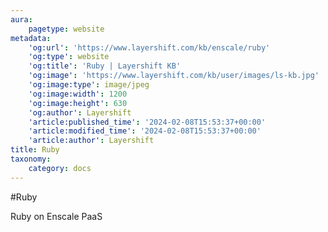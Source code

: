```yaml
---
aura:
    pagetype: website
metadata:
    'og:url': 'https://www.layershift.com/kb/enscale/ruby'
    'og:type': website
    'og:title': 'Ruby | Layershift KB'
    'og:image': 'https://www.layershift.com/kb/user/images/ls-kb.jpg'
    'og:image:type': image/jpeg
    'og:image:width': 1200
    'og:image:height': 630
    'og:author': Layershift
    'article:published_time': '2024-02-08T15:53:37+00:00'
    'article:modified_time': '2024-02-08T15:53:37+00:00'
    'article:author': Layershift
title: Ruby
taxonomy:
    category: docs
---
```


#Ruby

Ruby on Enscale PaaS